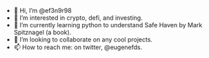 - 👋 Hi, I’m @ef3n9r98
- 👀 I’m interested in crypto, defi, and investing. 
- 🌱 I’m currently learning python to understand Safe Haven by Mark Spitznagel (a book). 
- 💞️ I’m looking to collaborate on any cool projects. 
- 📫 How to reach me: on twitter, @eugenefds. 

<!---
ef3n9r98/ef3n9r98 is a ✨ special ✨ repository because its `README.md` (this file) appears on your GitHub profile.
You can click the Preview link to take a look at your changes.
--->
